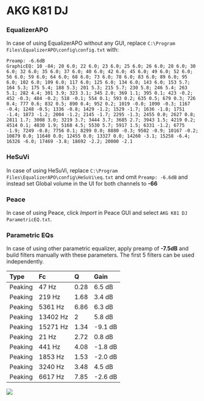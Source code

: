 # AKG K81 DJ

### EqualizerAPO
In case of using EqualizerAPO without any GUI, replace `C:\Program Files\EqualizerAPO\config\config.txt`
with:
```
Preamp: -6.6dB
GraphicEQ: 10 -84; 20 6.0; 22 6.0; 23 6.0; 25 6.0; 26 6.0; 28 6.0; 30 6.0; 32 6.0; 35 6.0; 37 6.0; 40 6.0; 42 6.0; 45 6.0; 49 6.0; 52 6.0; 56 6.0; 59 6.0; 64 6.0; 68 6.0; 73 6.0; 78 6.0; 83 6.0; 89 6.0; 95 6.0; 102 6.0; 109 6.0; 117 6.0; 125 6.0; 134 6.0; 143 6.0; 153 5.7; 164 5.3; 175 5.4; 188 5.3; 201 5.3; 215 5.7; 230 5.8; 246 5.4; 263 5.1; 282 4.4; 301 3.9; 323 3.1; 345 2.0; 369 1.1; 395 0.1; 423 -0.2; 452 -0.3; 484 -0.2; 518 -0.1; 554 0.1; 593 0.2; 635 0.5; 679 0.3; 726 0.4; 777 0.6; 832 0.5; 890 0.4; 952 0.2; 1019 -0.0; 1090 -0.3; 1167 -0.4; 1248 -0.5; 1336 -0.8; 1429 -1.2; 1529 -1.7; 1636 -1.8; 1751 -1.4; 1873 -1.2; 2004 -1.2; 2145 -1.7; 2295 -1.3; 2455 0.0; 2627 0.8; 2811 1.7; 3008 3.0; 3219 3.7; 3444 3.7; 3685 2.7; 3943 1.5; 4219 0.2; 4514 0.1; 4830 1.9; 5168 4.5; 5530 5.7; 5917 1.5; 6331 -1.2; 6775 -1.9; 7249 -0.8; 7756 0.1; 8299 0.0; 8880 -0.3; 9502 -0.9; 10167 -0.2; 10879 0.0; 11640 0.0; 12455 0.0; 13327 0.0; 14260 -3.1; 15258 -6.4; 16326 -6.0; 17469 -3.8; 18692 -2.2; 20000 -2.1
```

### HeSuVi
In case of using HeSuVi, replace `C:\Program Files\EqualizerAPO\config\HeSuVi\eq.txt` and omit `Preamp:
-6.6dB` and instead set Global volume in the UI for both channels to **-66**

### Peace
In case of using Peace, click *Import* in Peace GUI and select `AKG K81 DJ ParametricEQ.txt`.

### Parametric EQs
In case of using other parametric equalizer, apply preamp of **-7.5dB** and build filters manually with
these parameters. The first 5 filters can be used independently.

| Type    | Fc       |    Q | Gain    |
|:--------|:---------|:-----|:--------|
| Peaking | 47 Hz    | 0.28 | 6.5 dB  |
| Peaking | 219 Hz   | 1.68 | 3.4 dB  |
| Peaking | 5361 Hz  | 6.86 | 6.3 dB  |
| Peaking | 13402 Hz | 2    | 5.8 dB  |
| Peaking | 15271 Hz | 1.34 | -9.1 dB |
| Peaking | 21 Hz    | 2.72 | 0.8 dB  |
| Peaking | 441 Hz   | 4.08 | -1.8 dB |
| Peaking | 1853 Hz  | 1.53 | -2.0 dB |
| Peaking | 3240 Hz  | 3.48 | 4.5 dB  |
| Peaking | 6617 Hz  | 7.85 | -2.6 dB |

![](https://raw.githubusercontent.com/jaakkopasanen/AutoEq/master/results/headphonecom/sbaf-serious/AKG%20K81%20DJ/AKG%20K81%20DJ.png)